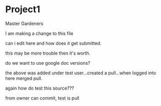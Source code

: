 # Project1
Master Gardeners

I am making a change to this file

can i edit here and how does it get submitted.

this may be more trouble then it's worth.

do we want to use google doc versions?

the above was added under test user...created a pull...when logged into here merged pull.

again how do test this source???

from owner can commit,  test is pull
